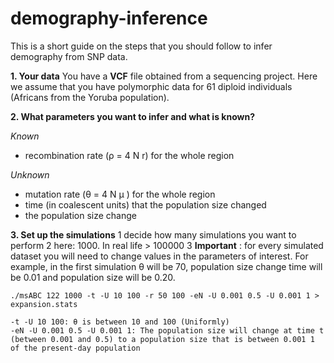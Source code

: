 # demography-inference

This is a short guide on the steps that you should follow to infer demography from SNP data. 

**1. Your data**
You have a **VCF** file obtained from a sequencing project. Here we assume that you have polymorphic data for 61 diploid individuals (Africans from the Yoruba population). 

**2. What parameters you want to infer and what is known?**

*Known*
- recombination rate (ρ = 4 N r) for the whole region

*Unknown*
- mutation rate (θ = 4 N μ ) for the whole region 
- time (in coalescent units) that the population size changed
- the population size change

**3. Set up the simulations**
1 decide how many simulations you want to perform
2 here: 1000. In real life > 100000
3 **Important** : for every simulated dataset you will need to change values in the parameters of interest. For example, in the first simulation θ will be 70, population size change time will be 0.01 and population size will be 0.20. 

```
./msABC 122 1000 -t -U 10 100 -r 50 100 -eN -U 0.001 0.5 -U 0.001 1 > expansion.stats
```

```
-t -U 10 100: θ is between 10 and 100 (Uniformly)
-eN -U 0.001 0.5 -U 0.001 1: The population size will change at time t (between 0.001 and 0.5) to a population size that is between 0.001 1 of the present-day population
```

